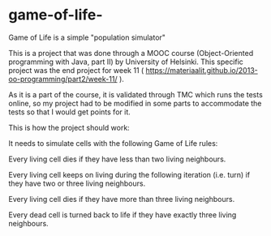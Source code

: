 # game-of-life-
Game of Life is a simple "population simulator"

This is a project that was done through a MOOC course (Object-Oriented programming with Java, part II) by University of Helsinki. 
This specific project was the end project for week 11 ( https://materiaalit.github.io/2013-oo-programming/part2/week-11/ ).

As it is a part of the course, it is validated through TMC which runs the tests online, so my project had to be modified in some parts to accommodate the tests so that I would get points for it.

This is how the project should work:

It needs to simulate cells with the following Game of Life rules:

Every living cell dies if they have less than two living neighbours.

Every living cell keeps on living during the following iteration (i.e. turn) if they have two or three living neighbours.

Every living cell dies if they have more than three living neighbours.

Every dead cell is turned back to life if they have exactly three living neighbours.

